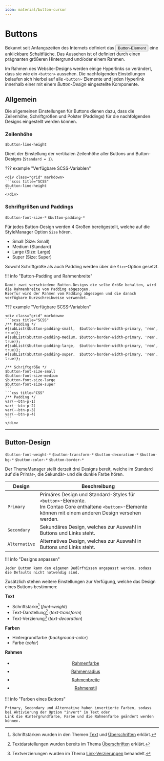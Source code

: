 ```yaml
---
icon: material/button-cursor
---
```


# Buttons

Bekannt seit Anfangszeiten des Internets definiert das
<button type="button" onclick="alert('Reminder to hydrate :)')" style="all: revert">Button-Element</button> eine
anklickbare Schaltfläche. Das Aussehen ist of definiert durch einen prägnanten größeren Hintergrund und/oder einem
Rahmen.

Im Rahmen des Website-Designs werden einige Hyperlinks so verändert, dass sie wie ein `<button>` aussehen. Die
nachfolgenden Einstellungen belaufen sich hierbei auf alle `<button>`-Elemente und jeden Hyperlink innerhalb einer mit
einem *Button-Design* eingestellte Komponente.

## Allgemein

Die allgemeinen Einstellungen für Buttons dienen dazu, dass die Zeilenhöhe, Schriftgrößen und Polster (Paddings) für
die nachfolgenden Designs eingestellt werden können.

### Zeilenhöhe

`$button-line-height`

Dient der Einstellung der vertikalen Zeilenhöhe aller Buttons und Button-Designs (`Standard = 1`).

??? example "Verfügbare SCSS-Variablen"

    <div class="grid" markdown>
    ```scss title="SCSS"
    $button-line-height
    ```
    </div>

### Schriftgrößen und Paddings

`$button-font-size-*` `$button-padding-*`

Für jedes Button-Design werden 4 Großen bereitgestellt, welche auf die StyleManager Option `Size` hören.

- Small (Size: Small)
- Medium (Standard)
- Large (Size: Large)
- Super (Size: Super)

Sowohl Schriftgröße als auch Padding werden über die `Size`-Option gesetzt.

!!! info "Button-Padding und Rahmenbreite"

    Damit zwei verschiedene Button-Designs die selbe Größe behalten, wird die Rahmenbreite vom Padding abgezogen.
    Hierfür wird der Rahmen vom Padding abgezogen und die danach verfügbare Kurzschreibweise verwendet.

??? example "Verfügbare SCSS-Variablen"

    <div class="grid" markdown>
    ```scss title="SCSS"
    /** Padding */
    #{subList($button-padding-small,  $button-border-width-primary, 'rem', true)};
    #{subList($button-padding-medium, $button-border-width-primary, 'rem', true)};
    #{subList($button-padding-large,  $button-border-width-primary, 'rem', true)};
    #{subList($button-padding-super,  $button-border-width-primary, 'rem', true)};

    /** Schriftgröße */
    $button-font-size-small
    $button-font-size-medium
    $button-font-size-large
    $button-font-size-super
    ```
    ```css title="CSS"
    /** Padding */
    var(--btn-p-1)
    var(--btn-p-2)
    var(--btn-p-3)
    var(--btn-p-4)
    ```
    </div>

---

## Button-Design

`$button-font-weight-*` `$button-transform-*` `$button-decoration-*` `$button-bg-*` `$button-color-*` `$button-border-*`

Der ThemeManager stellt derzeit drei Designs bereit, welche im Standard auf die Primär-, die Sekundär- und die dunkle
Farbe hören.

| Design        | Beschreibung                                                                                                                                                   |
|---------------|----------------------------------------------------------------------------------------------------------------------------------------------------------------|
| `Primary`     | Primäres Design und Standard-Styles für `<button>`-Elemente.<br>Im Contao Core enthaltene `<button>`-Elemente können mit einem anderen Design versehen werden. |  
| `Secondary`   | Sekundäres Design, welches zur Auswahl in Buttons und Links steht.                                                                                             |  
| `Alternative` | Alternatives Design, welches zur Auswahl in Buttons und Links steht.                                                                                           |

!!! info "Designs anpassen"

    Jeder Button kann den eigenen Bedürfnissen angepasst werden, sodass die Defaults nicht notwendig sind.

Zusätzlich stehen weitere Einstellungen zur Verfügung, welche das Design eines Buttons bestimmen:

**Text**

- Schriftstärke[^1] (*font-weight*)
- Text-Darstellung[^2] (*text-transform*)
- Text-Verzierung[^3] (*text-decoration*)

**Farben**

- Hintergrundfarbe (*background-color*)
- Farbe (*color*)

**Rahmen**

- <a style="display: block; text-align: center; padding: 5px 10px; border: solid 1px var(--md-primary-fg-color)" title="Rahmenfarbe" href="https://developer.mozilla.org/en-US/docs/Web/CSS/border-color">
  Rahmenfarbe</a>
- <a style="display: block; text-align: center; padding: 5px 10px; border: solid 1px var(--md-primary-fg-color); border-radius: 50px" title="Rahmenradius" href="https://developer.mozilla.org/en-US/docs/Web/CSS/border-radius">
  Rahmenradius</a>
- <a style="display: block; text-align: center; padding: 5px 10px; border: solid 5px var(--md-primary-fg-color); border-radius: 50px" title="Rahmenbreite" href="https://developer.mozilla.org/en-US/docs/Web/CSS/border-width">
  Rahmenbreite</a>
- <a style="display: block; text-align: center; padding: 5px 10px; border: double 5px var(--md-primary-fg-color)" title="Rahmenstil" href="https://developer.mozilla.org/en-US/docs/Web/CSS/border-style">
  Rahmenstil</a>

!!! info "Farben eines Buttons"

    Primary, Secondary und Alternative haben invertierte Farben, sodass bei Aktivierung der Option "invert" in Text oder
    Link die Hintergrundfarbe, Farbe und die Rahmenfarbe geändert werden können.

[^1]: Schriftstärken wurden in den Themen [Text](fonts.md#Schriftstärken) und [Überschriften](headings.md#Schriftstärke)
erklärt.
[^2]: Textdarstellungen wurden bereits im Thema [Überschriften](headings.md#textdarstellung) erklärt.
[^3]: Textverzierungen wurden im Thema [Link-Verzierungen](fonts.md#link-verzierung) behandelt.
